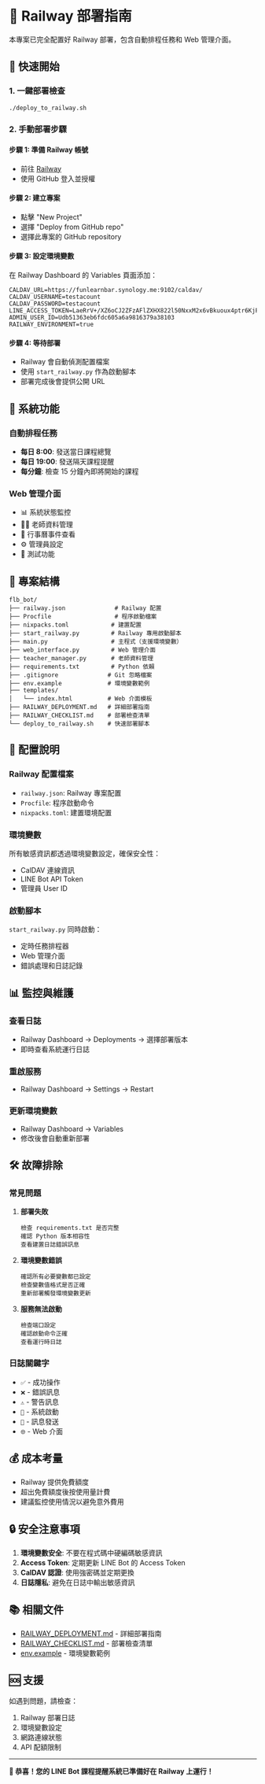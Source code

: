 # 🚄 Railway 部署指南

本專案已完全配置好 Railway 部署，包含自動排程任務和 Web 管理介面。

## 🚀 快速開始

### 1. 一鍵部署檢查
```bash
./deploy_to_railway.sh
```

### 2. 手動部署步驟

#### 步驟 1: 準備 Railway 帳號
- 前往 [Railway](https://railway.app)
- 使用 GitHub 登入並授權

#### 步驟 2: 建立專案
- 點擊 "New Project"
- 選擇 "Deploy from GitHub repo"
- 選擇此專案的 GitHub repository

#### 步驟 3: 設定環境變數
在 Railway Dashboard 的 Variables 頁面添加：

```
CALDAV_URL=https://funlearnbar.synology.me:9102/caldav/
CALDAV_USERNAME=testacount
CALDAV_PASSWORD=testacount
LINE_ACCESS_TOKEN=LaeRrV+/XZ6oCJ2ZFzAFlZXHX822l50NxxM2x6vBkuoux4ptr6KjFJcIXL6pNJel2dKbZ7nxachvxvKrKaMNchMqGTywUl4KMGXhxd/bdiDM7M6Ad8OiXF+VzfhlSMXfu1MbDfxdwe0z/NLYHzadyQdB04t89/1O/w1cDnyilFU=
ADMIN_USER_ID=Udb51363eb6fdc605a6a9816379a38103
RAILWAY_ENVIRONMENT=true
```

#### 步驟 4: 等待部署
- Railway 會自動偵測配置檔案
- 使用 `start_railway.py` 作為啟動腳本
- 部署完成後會提供公開 URL

## 🎯 系統功能

### 自動排程任務
- **每日 8:00**: 發送當日課程總覽
- **每日 19:00**: 發送隔天課程提醒  
- **每分鐘**: 檢查 15 分鐘內即將開始的課程

### Web 管理介面
- 📊 系統狀態監控
- 👨‍🏫 老師資料管理
- 📅 行事曆事件查看
- ⚙️ 管理員設定
- 🧪 測試功能

## 📁 專案結構

```
flb_bot/
├── railway.json              # Railway 配置
├── Procfile                  # 程序啟動檔案
├── nixpacks.toml            # 建置配置
├── start_railway.py         # Railway 專用啟動腳本
├── main.py                  # 主程式（支援環境變數）
├── web_interface.py         # Web 管理介面
├── teacher_manager.py       # 老師資料管理
├── requirements.txt         # Python 依賴
├── .gitignore              # Git 忽略檔案
├── env.example             # 環境變數範例
├── templates/
│   └── index.html          # Web 介面模板
├── RAILWAY_DEPLOYMENT.md   # 詳細部署指南
├── RAILWAY_CHECKLIST.md    # 部署檢查清單
└── deploy_to_railway.sh    # 快速部署腳本
```

## 🔧 配置說明

### Railway 配置檔案
- `railway.json`: Railway 專案配置
- `Procfile`: 程序啟動命令
- `nixpacks.toml`: 建置環境配置

### 環境變數
所有敏感資訊都透過環境變數設定，確保安全性：
- CalDAV 連線資訊
- LINE Bot API Token
- 管理員 User ID

### 啟動腳本
`start_railway.py` 同時啟動：
- 定時任務排程器
- Web 管理介面
- 錯誤處理和日誌記錄

## 📊 監控與維護

### 查看日誌
- Railway Dashboard → Deployments → 選擇部署版本
- 即時查看系統運行日誌

### 重啟服務
- Railway Dashboard → Settings → Restart

### 更新環境變數
- Railway Dashboard → Variables
- 修改後會自動重新部署

## 🛠️ 故障排除

### 常見問題

1. **部署失敗**
   ```
   檢查 requirements.txt 是否完整
   確認 Python 版本相容性
   查看建置日誌錯誤訊息
   ```

2. **環境變數錯誤**
   ```
   確認所有必要變數都已設定
   檢查變數值格式是否正確
   重新部署觸發環境變數更新
   ```

3. **服務無法啟動**
   ```
   檢查端口設定
   確認啟動命令正確
   查看運行時日誌
   ```

### 日誌關鍵字
- `✅` - 成功操作
- `❌` - 錯誤訊息
- `⚠️` - 警告訊息
- `🚀` - 系統啟動
- `📱` - 訊息發送
- `🌐` - Web 介面

## 💰 成本考量

- Railway 提供免費額度
- 超出免費額度後按使用量計費
- 建議監控使用情況以避免意外費用

## 🔒 安全注意事項

1. **環境變數安全**: 不要在程式碼中硬編碼敏感資訊
2. **Access Token**: 定期更新 LINE Bot 的 Access Token
3. **CalDAV 認證**: 使用強密碼並定期更換
4. **日誌隱私**: 避免在日誌中輸出敏感資訊

## 📚 相關文件

- [RAILWAY_DEPLOYMENT.md](RAILWAY_DEPLOYMENT.md) - 詳細部署指南
- [RAILWAY_CHECKLIST.md](RAILWAY_CHECKLIST.md) - 部署檢查清單
- [env.example](env.example) - 環境變數範例

## 🆘 支援

如遇到問題，請檢查：
1. Railway 部署日誌
2. 環境變數設定
3. 網路連線狀態
4. API 配額限制

---

**🎉 恭喜！您的 LINE Bot 課程提醒系統已準備好在 Railway 上運行！**
